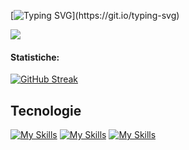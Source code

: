 [![Typing SVG](https://readme-typing-svg.demolab.com?font=Poppins&weight=600&duration=3000&pause=500&color=713DF7&background=50BDFF00&vCenter=true&width=450&lines=Ciao+a+tutti!+Benvenuti+nel+mio+profilo!;Sono+Emanuele+e+adoro+programmare!)](https://git.io/typing-svg)

![](https://api.visitorbadge.io/api/VisitorHit?user=EmanueleManno&repo=EmanueleManno&countColor=%237B1E7A)

#### Statistiche:
[![GitHub Streak](https://streak-stats.demolab.com/?user=EmanueleManno)](https://git.io/streak-stats)


## Tecnologie
[![My Skills](https://skillicons.dev/icons?i=html,css,js)](https://skillicons.dev)
[![My Skills](https://skillicons.dev/icons?i=php,laravel,bootstrap)](https://skillicons.dev)
[![My Skills](https://skillicons.dev/icons?i=vue,mysql,sass)](https://skillicons.dev)

<!--
**EmanueleManno/EmanueleManno** is a ✨ _special_ ✨ repository because its `README.md` (this file) appears on your GitHub profile.

Here are some ideas to get you started:

- 🔭 I’m currently working on ...
- 🌱 I’m currently learning ...
- 👯 I’m looking to collaborate on ...
- 🤔 I’m looking for help with ...
- 💬 Ask me about ...
- 📫 How to reach me: ...
- 😄 Pronouns: ...
- ⚡ Fun fact: ...
-->
